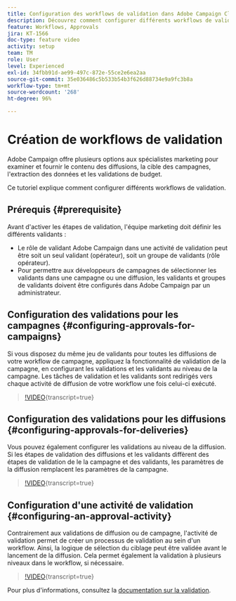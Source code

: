 ```yaml
---
title: Configuration des workflows de validation dans Adobe Campaign Classic
description: Découvrez comment configurer différents workflows de validation.
feature: Workflows, Approvals
jira: KT-1566
doc-type: feature video
activity: setup
team: TM
role: User
level: Experienced
exl-id: 34fbb91d-ae99-497c-872e-55ce2e6ea2aa
source-git-commit: 35e036486c5b533b54b3f626d88734e9a9fc3b8a
workflow-type: tm+mt
source-wordcount: '268'
ht-degree: 96%

---
```



# Création de workflows de validation

Adobe Campaign offre plusieurs options aux spécialistes marketing pour examiner et fournir le contenu des diffusions, la cible des campagnes, l&#39;extraction des données et les validations de budget.

Ce tutoriel explique comment configurer différents workflows de validation.

## Prérequis {#prerequisite}

Avant d&#39;activer les étapes de validation, l&#39;équipe marketing doit définir les différents validants :

* Le rôle de validant Adobe Campaign dans une activité de validation peut être soit un seul validant (opérateur), soit un groupe de validants (rôle opérateur).
* Pour permettre aux développeurs de campagnes de sélectionner les validants dans une campagne ou une diffusion, les validants et groupes de validants doivent être configurés dans Adobe Campaign par un administrateur.

## Configuration des validations pour les campagnes   {#configuring-approvals-for-campaigns}

Si vous disposez du même jeu de validants pour toutes les diffusions de votre workflow de campagne, appliquez la fonctionnalité de validation de la campagne, en configurant les validations et les validants au niveau de la campagne. Les tâches de validation et les validants sont redirigés vers chaque activité de diffusion de votre workflow une fois celui-ci exécuté.

>[!VIDEO](https://video.tv.adobe.com/v/25175?quality=12&learn=on){transcript=true}

## Configuration des validations pour les diffusions   {#configuring-approvals-for-deliveries}

Vous pouvez également configurer les validations au niveau de la diffusion. Si les étapes de validation des diffusions et les validants diffèrent des étapes de validation de le la campagne et des validants, les paramètres de la diffusion remplacent les paramètres de la campagne.

>[!VIDEO](https://video.tv.adobe.com/v/25176?quality=12&learn=on){transcript=true}

## Configuration d&#39;une activité de validation   {#configuring-an-approval-activity}

Contrairement aux validations de diffusion ou de campagne, l&#39;activité de validation permet de créer un processus de validation au sein d&#39;un workflow. Ainsi, la logique de sélection du ciblage peut être validée avant le lancement de la diffusion. Cela permet également la validation à plusieurs niveaux dans le workflow, si nécessaire.

>[!VIDEO](https://video.tv.adobe.com/v/25174?quality=12&learn=on){transcript=true}

Pour plus d&#39;informations, consultez la [documentation sur la validation](https://experienceleague.adobe.com/docs/campaign-classic/using/automating-with-workflows/flow-control-activities/approval.html?lang=fr).
